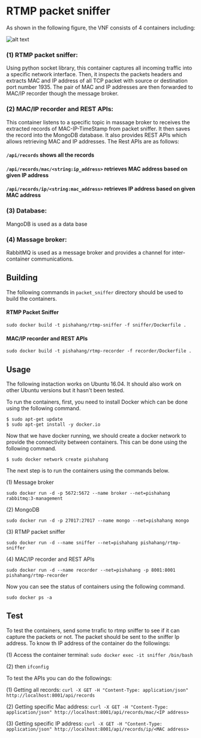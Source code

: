 # RTMP packet sniffer

As shown in the following figure, the VNF consists of 4 containers including: 

![alt text](https://github.com/CN-UPB/Pishahang/blob/master/pish-examples/vnfs/packet_sniffer/figures/arc.png)

### (1) RTMP packet sniffer: 

Using python socket library, this container captures all incoming traffic into a specific network interface. Then, it inspects the packets headers and extracts MAC and IP address of all TCP packet with source or destination port number 1935. The pair of MAC and IP addresses are then forwarded to MAC/IP recorder though the message broker. 

### (2) MAC/IP recorder and REST APIs: 

This container listens to a specific topic in massage broker to receives the extracted records of MAC-IP-TimeStamp from packet sniffer. It then saves the record into the MongoDB database. It also provides REST APIs which allows retrieving MAC and IP addresses. The Rest APIs are as follows:

#### `/api/records`  shows all the records
#### `/api/records/mac/<string:ip_address>` retrieves MAC address based on given IP address
#### `/api/records/ip/<string:mac_address>` retrieves IP address based on given MAC address

### (3) Database: 

MangoDB is used as a data base

### (4) Massage broker: 

RabbitMQ is used as a message broker and provides a channel for inter-container communications.

## Building

The following commands in `packet_sniffer` directory should be used to build the containers.

#### RTMP Packet Sniffer

`sudo docker build -t pishahang/rtmp-sniffer -f sniffer/Dockerfile .`

#### MAC/IP recorder and REST APIs

`sudo docker build -t pishahang/rtmp-recorder -f recorder/Dockerfile .`

## Usage

The following instaction works on Ubuntu 16.04. It should also work on other Ubuntu versions but it hasn't been tested. 


To run the containers, first, you need to install Docker which can be done using the following command.

```
$ sudo apt-get update
$ sudo apt-get install -y docker.io
```

Now that we have docker running, we should create a docker network to provide the connectivity between containers. This can be done using the following command.

```
$ sudo docker network create pishahang
```

The next step is to run the containers using the commands below.

(1) Message broker
```
sudo docker run -d -p 5672:5672 --name broker --net=pishahang rabbitmq:3-management
```
(2) MongoDB
```
sudo docker run -d -p 27017:27017 --name mongo --net=pishahang mongo
```
(3) RTMP packet sniffer
```
sudo docker run -d --name sniffer --net=pishahang pishahang/rtmp-sniffer
```
(4) MAC/IP recorder and REST APIs
```
sudo docker run -d --name recorder --net=pishahang -p 8001:8001 pishahang/rtmp-recorder
```

Now you can see the status of containers using the following command.

```
sudo docker ps -a
```
## Test

To test the containers, send some trrafic to rtmp sniffer to see if it can capture the packets or not. The packet should be sent to the sniffer Ip address. To know th IP address of the container do the followings:

(1) Access the container terminal: `sudo docker exec -it sniffer /bin/bash`

(2) then `ifconfig`

To test the APIs you can do the followings:

(1) Getting all records: `curl -X GET -H "Content-Type: application/json" http://localhost:8001/api/records`

(2) Getting specific Mac address: `curl -X GET -H "Content-Type: application/json" http://localhost:8001/api/records/mac/<IP address>`

(3) Getting specific IP address: `curl -X GET -H "Content-Type: application/json" http://localhost:8001/api/records/ip/<MAC address>`

